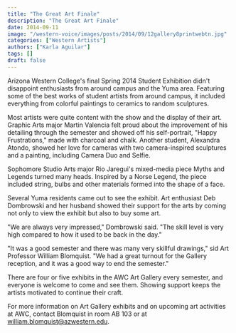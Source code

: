 ```yaml
---
title: "The Great Art Finale"
description: "The Great Art Finale"
date: 2014-09-11
image: "/western-voice/images/posts/2014/09/12gallery8printwebtn.jpg"
categories: ["Western Artists"]
authors: ["Karla Aguilar"]
tags: []
draft: false
---
```

Arizona Western College's final Spring 2014 Student Exhibition didn't disappoint enthusiasts from around campus and the Yuma area. Featuring some of the best works of student artists from around campus, it included everything from colorful paintings to ceramics to random sculptures.

Most artists were quite content with the show and the display of their art. Graphic Arts major Martin Valencia felt proud about the improvement of his detailing through the semester and showed off his self-portrait, "Happy Frustrations," made with charcoal and chalk. Another student, Alexandra Atondo, showed her love for cameras with two camera-inspired sculptures and a painting, including Camera Duo and Selfie.

Sophomore Studio Arts major Rio Jaregui's mixed-media piece Myths and Legends turned many heads. Inspired by a Norse Legend, the piece included string, bulbs and other materials formed into the shape of a face.

Several Yuma residents came out to see the exhibit. Art enthusiast Deb Dombrowski and her husband showed their support for the arts by coming not only to view the exhibit but also to buy some art.

"We are always very impressed," Dombrowski said. "The skill level is very high compared to how it used to be back in the day."

"It was a good semester and there was many very skillful drawings," sid Art Professor William Blomquist. "We had a great turnout for the Gallery reception, and it was a good way to end the semester."

There are four or five exhibits in the AWC Art Gallery every semester, and everyone is welcome to come and see them. Showing support keeps the artists motivated to continue their craft.

For more information on Art Gallery exhibits and on upcoming art activities at AWC, contact Blomquist in room AB 103 or at william.blomquist@azwestern.edu.